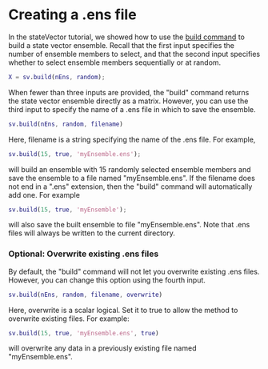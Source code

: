 
# Creating a .ens file

In the stateVector tutorial, we showed how to use the [build command](../stateVector/build) to build a state vector ensemble. Recall that the first input specifies the number of ensemble members to select, and that the second input specifies whether to select ensemble members sequentially or at random.
```matlab
X = sv.build(nEns, random);
```

When fewer than three inputs are provided, the "build" command returns the state vector ensemble directly as a matrix. However, you can use the third input to specify the name of a .ens file in which to save the ensemble.
```matlab
sv.build(nEns, random, filename)
```
Here, filename is a string specifying the name of the .ens file. For example,
```matlab
sv.build(15, true, 'myEnsemble.ens');
```
will build an ensemble with 15 randomly selected ensemble members and save the ensemble to a file named "myEnsemble.ens". If the filename does not end in a ".ens" extension, then the "build" command will automatically add one. For example
```matlab
sv.build(15, true, 'myEnsemble');
```
will also save the built ensemble to file "myEnsemble.ens". Note that .ens files will always be written to the current directory.

### Optional: Overwrite existing .ens files

By default, the "build" command will not let you overwrite existing .ens files. However, you can change this option using the fourth input.
```matlab
sv.build(nEns, random, filename, overwrite)
```
Here, overwrite is a scalar logical. Set it to true to allow the method to overwrite existing files. For example:
```matlab
sv.build(15, true, 'myEnsemble.ens', true)
```
will overwrite any data in a previously existing file named "myEnsemble.ens".
